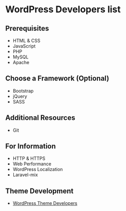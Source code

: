 # WordPress Developers list

## Prerequisites
* HTML & CSS
* JavaScript
* PHP
* MySQL
* Apache

## Choose a Framework (Optional)
* Bootstrap
* jQuery
* SASS

## Additional Resources
* Git

## For Information
* HTTP & HTTPS
* Web Performance
* WordPress Localization
* Laravel-mix



## Theme Development
* [WordPress Theme Developers](https://developer.test/themes/)

